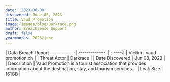 ```yaml
---
date: '2023-06-08'
discovered: June 08, 2023
title: Vaud Promotion
image: images/blog/Darkrace.png
author: Breachsense Support
draft: false
yearmonths: 2023/june
---
```


| Data Breach Report------------:     |:-------------:    | :-----:|
| Victim      | vaud-promotion.ch      | 
| Threat Actor      | Darkrace      | 
| Date Discovered      | Jun 08, 2023      | 
| Description      | Vaud Promotion is a tourist association that provides information about the destination, stay, and tourism services.      | 
| Leak Size      | 161GB      | 

